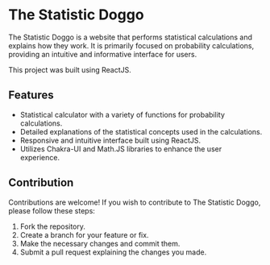 # The Statistic Doggo

The Statistic Doggo is a website that performs statistical calculations and explains how they work. It is primarily focused on probability calculations, providing an intuitive and informative interface for users.

This project was built using ReactJS.

## Features

- Statistical calculator with a variety of functions for probability calculations.
- Detailed explanations of the statistical concepts used in the calculations.
- Responsive and intuitive interface built using ReactJS.
- Utilizes Chakra-UI and Math.JS libraries to enhance the user experience.

## Contribution

Contributions are welcome! If you wish to contribute to The Statistic Doggo, please follow these steps:

1. Fork the repository.
2. Create a branch for your feature or fix.
3. Make the necessary changes and commit them.
4. Submit a pull request explaining the changes you made.
